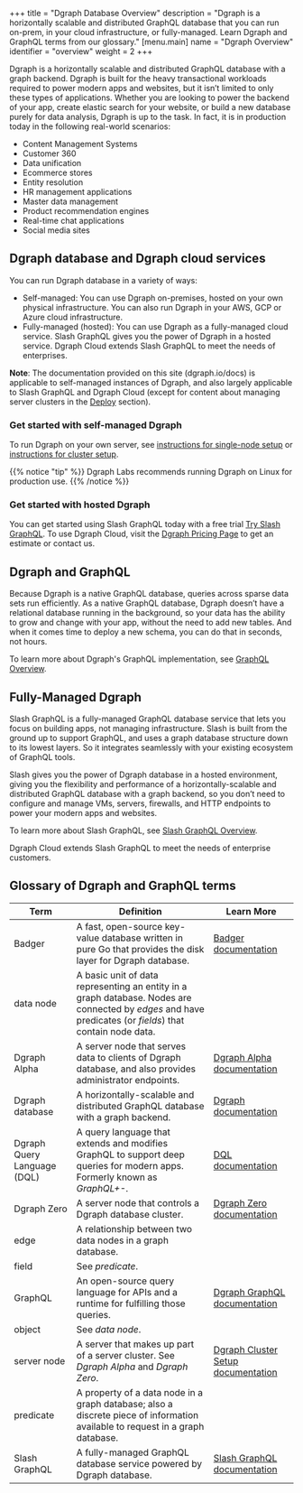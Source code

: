 +++
title = "Dgraph Database Overview"
description = "Dgraph is a horizontally scalable and distributed GraphQL database that you can run on-prem, in your cloud infrastructure, or fully-managed. Learn Dgraph and GraphQL terms from our glossary."
[menu.main]
    name = "Dgraph Overview"
    identifier = "overview"
    weight = 2
+++

Dgraph is a horizontally scalable and distributed GraphQL database with a graph
backend.  Dgraph is built for the heavy transactional workloads required to 
power modern apps and websites,  but it isn’t limited to only these types of
applications. Whether you are looking to power the backend of your app, create 
elastic search for your website, or build a new database purely for data
analysis, Dgraph is up to the task. In fact, it is in production today in
the following real-world scenarios:

* Content Management Systems
* Customer 360
* Data unification
* Ecommerce stores
* Entity resolution
* HR management applications
* Master data management
* Product recommendation engines
* Real-time chat applications
* Social media sites 

## Dgraph database and Dgraph cloud services

You can run Dgraph database in a variety of ways:

* Self-managed: You can use Dgraph on-premises, hosted on your own physical
infrastructure. You can also run Dgraph in your AWS, GCP or Azure cloud
infrastructure.
* Fully-managed (hosted): You can use Dgraph as a fully-managed cloud service.
 Slash GraphQL gives you the power of Dgraph in a hosted service. Dgraph Cloud
extends Slash GraphQL to meet the needs of enterprises. 

**Note**: The documentation provided on this site (dgraph.io/docs) is applicable to
self-managed instances of Dgraph, and also largely applicable to Slash GraphQL 
and Dgraph Cloud (except for content about managing server clusters in the
[Deploy](/deploy) section).

### Get started with self-managed Dgraph

To run Dgraph on your own server, see [instructions for single-node setup](/deploy/single-host-setup/)
or [instructions for cluster setup](/deploy/multi-host-setup/).

{{% notice "tip" %}}
Dgraph Labs recommends running Dgraph on Linux for production use.
{{% /notice %}}

### Get started with hosted Dgraph

You can get started using Slash GraphQL today with a free trial [Try Slash GraphQL](https://slash.dgraph.io/).
To use Dgraph Cloud, visit the [Dgraph Pricing Page](https://dgraph.io/pricing) to
get an estimate or contact us.

## Dgraph and GraphQL

Because Dgraph is a native GraphQL database, queries across sparse data sets run
efficiently. As a native GraphQL database, Dgraph doesn’t have a relational
database running in the background, so your data has the ability to grow and
change with your app, without the need to add new tables. And when it comes time
to deploy a new schema, you can do that in seconds, not hours.

To learn more about Dgraph's GraphQL implementation, see [GraphQL Overview](/graphql/overview/).

## Fully-Managed Dgraph

Slash GraphQL is a fully-managed GraphQL database service that lets you focus on
building apps, not managing infrastructure. Slash is built from the ground up to
support GraphQL, and uses a graph database structure down to its lowest layers.
So it integrates seamlessly with your existing ecosystem of GraphQL tools.

Slash gives you the power of Dgraph database in a hosted environment, giving you
the flexibility and performance of a horizontally-scalable and distributed
GraphQL database with a graph backend, so you don’t need to configure and manage
VMs, servers, firewalls, and HTTP endpoints to power your modern apps and websites.

To learn more about Slash GraphQL, see [Slash GraphQL Overview](https://dgraph.io/learn/courses/resources/overviews-and-glossary/overview/slash-overview/).

Dgraph Cloud extends Slash GraphQL to meet the needs of enterprise customers.

## Glossary of Dgraph and GraphQL terms

| Term            |Definition	                                                   |Learn More                  |
|-----------------|--------------------------------------------------------------|----------------------------|
|Badger | A fast, open-source key-value database written in pure Go that provides the disk layer for Dgraph database.|[Badger documentation](https://dgraph.io/docs/badger/)|
|data node| A basic unit of data representing an entity in a graph database. Nodes are connected by *edges* and have predicates (or *fields*) that contain node data.||
|Dgraph Alpha| A server node that serves data to clients of Dgraph database, and also provides administrator endpoints.|[Dgraph Alpha documentation](https://dgraph.io/docs/master/deploy/dgraph-alpha/)|
|Dgraph database| A horizontally-scalable and distributed GraphQL database with a graph backend.	|[Dgraph documentation](https://dgraph.io/docs/master/)|
|Dgraph Query Language (DQL)|	A query language that extends and modifies GraphQL to support deep queries for modern apps. Formerly known as *GraphQL+-*.	|[DQL documentation](https://dgraph.io/docs/master/dql/)|
|Dgraph Zero| A server node that controls a Dgraph database cluster. |[Dgraph Zero documentation](https://dgraph.io/docs/master/deploy/dgraph-alpha/)|
|edge|	A relationship between two data nodes in a graph database.	| |
|field|	See *predicate*.	| |
|GraphQL|	An open-source query language for APIs and a runtime for fulfilling those queries. |[Dgraph GraphQL documentation](https://dgraph.io/docs/master/graphql/overview/)|
|object|	See *data node*.	| |
|server node|	A server that makes up part of a server cluster. See *Dgraph Alpha* and *Dgraph Zero*. |[Dgraph Cluster Setup documentation](https://dgraph.io/docs/master/deploy/cluster-setup/) |
|predicate|	A property of a data node in a graph database; also a discrete piece of information available to request in a graph database.	| |
|Slash GraphQL|	A fully-managed GraphQL database service powered by Dgraph database.	|[Slash GraphQL documentation](https://dgraph.io/docs/slash-graphql/) |


